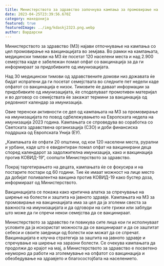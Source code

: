 ```yaml
---
title: Министерството за здравство започнува кампања за промовирање на вакцинација
date: 2023-04-25T23:39:56.670Z
category: македонија
featured: true
featuredImage: ../img/kdaskj2323.png.webp
author: Вардарски
---
```


Министерството за здравство (МЗ) најави отпочнување на кампања со цел промовирање на вакцинацијата во земјава. Во рамки на кампањата, медицински тимови на МЗ ќе посетат 120 населени места и над 2.900 семејства каде е забележан помал опфат со вакцинација за да ги информираат за придобивките од имунизацијата.

Над 30 медицински тимови од здравствените домови низ државата ќе бидат испратени да ги посетат семејствата во следните пет недели каде опфатот со вакцинација е низок. Тимовите ќе даваат информации за придобивките од имунизацијата, ќе споделуваат промотивен материјал и во договор со семејствата ќе закажат термини за вакцинација од редовниот календар за имунизација.

Овие теренски активности се дел од кампањата на МЗ за промовирање на имунизацијата по повод одбележувањето на Европската недела на имунизација 2023 година. Кампањата се спроведува во соработка со Светската здравствена организација (СЗО) и доби финансиска поддршка од Европската Унија (ЕУ).

„Кампањата ќе опфати 20 општини, од кои 120 населени места, рурални и урбани, каде што е евидентиран помал опфат на вакцинирани деца според календарот за задолжителна имунизација, како и вакцинација против КОВИД-19“, соопшти Министерството за здравство.

Покрај таргетирањето на децата, кампањата ќе се фокусира и на постарите постари од 60 години. Тие ќе имаат можност на лице место да добијат поливалентна вакцина против КОВИД-19 како бустер доза, информираат од Министерството.

Вакцинацијата се покажа како критична алатка за спречување на ширење на болести и заштита на јавното здравје. Кампањата на МЗ за промовирање на вакцинацијата има за цел да ја зголеми свеста за важноста на имунизацијата и да одговори на сите грижи или заблуди што може да ги спречи некои семејства да се вакцинираат.

Министерството за здравство ги повикува сите лица кои ги исполнуваат условите да ја искористат можноста да се вакцинираат и да се заштитат себеси и своите заедници од болести кои можат да се спречат. Вакцинацијата е клучна стратегија за заштита на јавното здравје и спречување на ширење на заразни болести. Се очекува кампањата да продолжи до крајот на мај, а Министерството за здравство е посветено неуморно да работи на зголемување на опфатот со вакцинација и обезбедување на здравјето и благосостојбата на населението.
